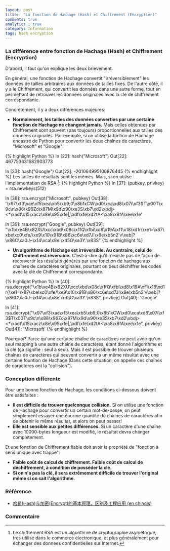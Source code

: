```yaml
---
layout: post
title:  "La fonction de Hachage (Hash) et Chiffrement (Encryption)"
comments: true
analytics : true
category: Information
tags: hash encryption
---
```


### La différence entre fonction de Hachage (Hash) et Chiffrement (Encryption) ###

D'abord, il faut qu'on explique les deux brièvement.

En général, une fonction de Hachage convertit "irréversiblement" les données de tailles arbitraires aux données de tailles fixes.
De l'autre côté, il y a le Chiffrement, qui convertit les données dans une autre forme, 
tout en permettant de retrouver les données originales avec la clé de chiffrement correspondante. 

Concrètement,  il y a deux différences majeures:

- **Normalement, les tailles des données converties par une certaine fonction de Hachage ne changent jamais.** 
Mais celles obtenues par Chiffrement sont souvent (pas toujours) proportionnelles aux tailles des données originales.
Par exemple, si on utilise la fontion de Hachage encastré de Python pour convertir les deux chaînes de caractères, "Microsoft" et "Google":

{% highlight Python %}
In [22]: hash("Microsoft")
Out[22]: 467753631682903773

In [23]: hash("Google")
Out[23]: -201064995106876445
{% endhighlight %}
Les tailles de résultats sont les mêmes. Mais, si on utilise l'implémentation de RSA [^1]:
{% highlight Python %}
In [37]: (pubkey, privkey) = rsa.newkeys(512)

In [38]: rsa.encrypt("Microsoft", pubkey)
Out[38]: '\x97\xf3\xae\xf5\xea\xb5\xb9;0\x8b1xCW\xd0\xca\xd8\x07i\xf3$T\x00T\x9c\n\x88\x96Zo\x87M\x9d\x90\xe3S\xb7\xd2\xbdj><*\xadt\x15\xacz\x8e\x95\xfe|,\xdf\xfe\xd2tA<\xa8\x8fA\xee\x1e'

In [39]: rsa.encrypt("Google", pubkey)
Out[39]: "\x1b\xe4B\x82XU\xcc\xbd\x08c\x1fQ\xfbi\xd8\x19A\xf1\x18\xd1r{\xe1=\x87\xbe\xc0\xfe/\xe9\x10\x91B\x86\xc6e\xd7J!\x8e\xb5n2'v\xeb|?\x86C\xa0J~\x14\xca\x8e'\xd5G\xa3Y.\x83S"
{% endhighlight %}

- **Un algorithme de Hachage est irréversible. Au contraire, celui de Chiffrement est réversible.**
C'est-à-dire qu'il n'existe pas de façon de reconvertir les résultats générés par une fonction de hachage aux chaînes de caractères originales,
pourtant on peut déchiffrer les codes avec la clé de Chiffrement correspondante. 

{% highlight Python %}
In [40]: rsa.decrypt("\x1b\xe4B\x82XU\xcc\xbd\x08c\x1fQ\xfbi\xd8\x19A\xf1\x18\xd1r{\xe1=\x87\xbe\xc0\xfe/\xe9\x10\x91B\x86\xc6e\xd7J!\x8e\xb5n2'v\xeb|?\x86C\xa0J~\x14\xca\x8e'\xd5G\xa3Y.\x83S", privkey)
Out[40]: 'Google'

In [41]: rsa.decrypt("\x97\xf3\xae\xf5\xea\xb5\xb9;0\x8b1xCW\xd0\xca\xd8\x07i\xf3$T\x00T\x9c\n\x88\x96Zo\x87M\x9d\x90\xe3S\xb7\xd2\xbdj><*\xadt\x15\xacz\x8e\x95\xfe|,\xdf\xfe\xd2tA<\xa8\x8fA\xee\x1e", privkey)
Out[41]: 'Microsoft'
{% endhighlight %}

Pourquoi? 
Parce qu'une certaine chaîne de caractères ne peut avoir qu'un seul mapping à une autre 
chaîne de caractères, étant donné l'algorithme et la clé
(ça signifie : seul à seul).
Mais il est possible de trouver plusieurs chaînes de caractères qui peuvent convertir a un même résultat avec une certaine fountion de Hachage
(Dans cette situation, on appelle ces chaînes de caractères ont la "collision").

 
### Conception différente ###

Pour une bonne fonction de Hachage, les conditions ci-dessous doivent être satisfaites :  
- **Il est difficile de trouver quelconque collision.** 
Si on utilise une fonction de Hachage pour convertir un certain mot-de-passe, 
on peut simplement essayer une énorme quantité de chaînes de caractères afin de obtenir le même résultat,
et alors on peut passer!  
- **Elle est sensible aux petites différences.**
Si un caractère d'une chaîne avec 10000-bytes longueur est modifié, le résultat devra changer complétement. 

Et une fonction de Chiffrement fiable doit avoir la propriété de "fonction à sens unique avec trappe":  
- **Faible coût de calcul de chiffrement. Faible coût de calcul de déchiffrement, à condition de posséder la clé.**  
- **Si on n'a pas la clé, il sera extrêmement difficile de trouver l'original même si on sait l'algorithme.**  

### Référence ###

- [哈希(Hash)与加密(Encrypt)的基本原理、区别及工程应用 (en chinois)](http://www.cnblogs.com/leoo2sk/archive/2010/10/01/hash-and-encrypt.html)

### Commentaire ###

[^1]: Le chiffrement RSA est un algorithme de cryptographie asymétrique, très utilisé dans le commerce électronique, 
et plus généralement pour échanger des données confidentielles sur Internet.
